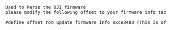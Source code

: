 <pre>
Used to Parse the DJI firmware
please modify the following offset to your firmware info table, you can find it from hex editor:

#define offset_rom_update_firmware_info 0xce3488 (This is offset for P3S_FW_V01.10.0090.bin)
</pre>
